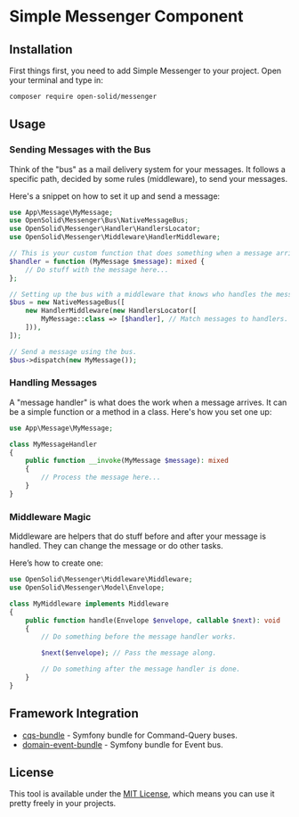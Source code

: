 # Simple Messenger Component

## Installation

First things first, you need to add Simple Messenger to your project. Open your terminal and type in:

```bash
composer require open-solid/messenger
```

## Usage

### Sending Messages with the Bus

Think of the "bus" as a mail delivery system for your messages. It follows a specific path, decided by some rules (middleware), to send your messages.

Here's a snippet on how to set it up and send a message:

```php
use App\Message\MyMessage;
use OpenSolid\Messenger\Bus\NativeMessageBus;
use OpenSolid\Messenger\Handler\HandlersLocator;
use OpenSolid\Messenger\Middleware\HandlerMiddleware;

// This is your custom function that does something when a message arrives.
$handler = function (MyMessage $message): mixed {
    // Do stuff with the message here...
};

// Setting up the bus with a middleware that knows who handles the message.
$bus = new NativeMessageBus([
    new HandlerMiddleware(new HandlersLocator([
        MyMessage::class => [$handler], // Match messages to handlers.
    ])),
]);

// Send a message using the bus.
$bus->dispatch(new MyMessage());
```

### Handling Messages

A "message handler" is what does the work when a message arrives. It can be a simple function or a method in a class. 
Here's how you set one up:

```php
use App\Message\MyMessage;

class MyMessageHandler
{
    public function __invoke(MyMessage $message): mixed
    {
        // Process the message here...
    }
}
```

### Middleware Magic

Middleware are helpers that do stuff before and after your message is handled. They can change the message or do other tasks.

Here’s how to create one:

```php
use OpenSolid\Messenger\Middleware\Middleware;
use OpenSolid\Messenger\Model\Envelope;

class MyMiddleware implements Middleware
{
    public function handle(Envelope $envelope, callable $next): void
    {
        // Do something before the message handler works.

        $next($envelope); // Pass the message along.

        // Do something after the message handler is done.
    }
}
```

## Framework Integration

 * [cqs-bundle](https://github.com/open-solid/cqs-bundle) - Symfony bundle for Command-Query buses.
 * [domain-event-bundle](https://github.com/open-solid/domain-event-bundle) - Symfony bundle for Event bus.

## License

This tool is available under the [MIT License](LICENSE), which means you can use it pretty freely in your projects.

